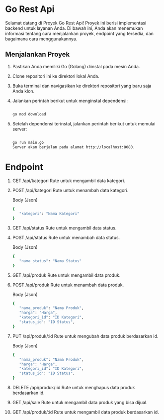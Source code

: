 # Go Rest Api

Selamat datang di Proyek Go Rest Api! Proyek ini berisi implementasi backend untuk layanan Anda. Di bawah ini, Anda akan menemukan informasi tentang cara menjalankan proyek, endpoint yang tersedia, dan bagaimana cara menggunakannya.

## Menjalankan Proyek

1. Pastikan Anda memiliki Go (Golang) diinstal pada mesin Anda.
2. Clone repositori ini ke direktori lokal Anda.
3. Buka terminal dan navigasikan ke direktori repositori yang baru saja Anda klon.
4. Jalankan perintah berikut untuk menginstal dependensi:

   ```sh

   go mod download

   ```

5. Setelah dependensi terinstal, jalankan perintah berikut untuk memulai server:

   ```sh

   go run main.go
   Server akan berjalan pada alamat http://localhost:8080.

   ```

# Endpoint

1. GET /api/kategori Rute untuk mengambil data kategori.
2. POST /api/kategori Rute untuk menambah data kategori.

   Body (Json)

   ```sh
   {
      "kategori": "Nama Kategori"
   }
   ```

3. GET /api/status Rute untuk mengambil data status.
4. POST /api/status Rute untuk menambah data status.

   Body (Json)

   ```sh
   {
      "nama_status": "Nama Status"
   }
   ```

5. GET /api/produk Rute untuk mengambil data produk.
6. POST /api/produk Rute untuk menambah data produk.

   Body (Json)

   ```sh
   {
      "nama_produk": "Nama Produk",
      "harga": "Harga",
      "kategori_id": "ID Kategori",
      "status_id": "ID Status",
   }
   ```

7. PUT /api/produk/:id Rute untuk mengubah data produk berdasarkan id.

   Body (Json)

   ```sh
   {
      "nama_produk": "Nama Produk",
      "harga": "Harga",
      "kategori_id": "ID Kategori",
      "status_id": "ID Status",
   }
   ```

8. DELETE /api/produk/:id Rute untuk menghapus data produk berdasarkan id.
9. GET /api/sale Rute untuk mengambil data produk yang bisa dijual.
10. GET /api/produk/:id Rute untuk mengambil data produk berdasarkan id.
